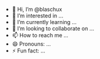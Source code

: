 - 👋 Hi, I’m @blaschux
- 👀 I’m interested in ...
- 🌱 I’m currently learning ...
- 💞️ I’m looking to collaborate on ...
- 📫 How to reach me ...
- 😄 Pronouns: ...
- ⚡ Fun fact: ...

<!---
blaschux/blaschux is a ✨ special ✨ repository because its `README.md` (this file) appears on your GitHub profile.
You can click the Preview link to take a look at your changes.
--->
